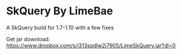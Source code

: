 SkQuery By LimeBae
=======
A SkQuery build for 1.7-1.10 with a few fixes

Get jar download: https://www.dropbox.com/s/i313spdlw2i7905/LimeSkQuery.jar?dl=0
